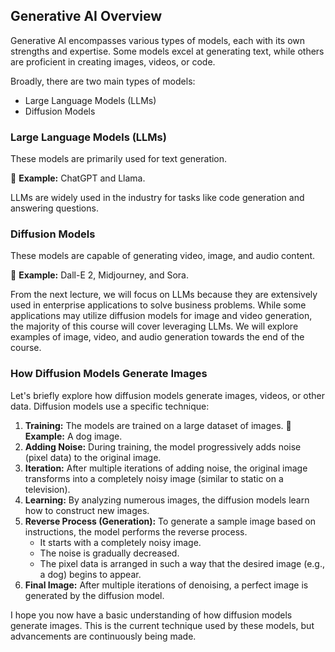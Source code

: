 ## Generative AI Overview

Generative AI encompasses various types of models, each with its own strengths and expertise. Some models excel at generating text, while others are proficient in creating images, videos, or code.

Broadly, there are two main types of models:

*   Large Language Models (LLMs)
*   Diffusion Models

### Large Language Models (LLMs)

These models are primarily used for text generation.

📌 **Example:** ChatGPT and Llama.

LLMs are widely used in the industry for tasks like code generation and answering questions.

### Diffusion Models

These models are capable of generating video, image, and audio content.

📌 **Example:** Dall-E 2, Midjourney, and Sora.

From the next lecture, we will focus on LLMs because they are extensively used in enterprise applications to solve business problems. While some applications may utilize diffusion models for image and video generation, the majority of this course will cover leveraging LLMs. We will explore examples of image, video, and audio generation towards the end of the course.

### How Diffusion Models Generate Images

Let's briefly explore how diffusion models generate images, videos, or other data. Diffusion models use a specific technique:

1.  **Training:** The models are trained on a large dataset of images.
    📌 **Example:** A dog image.
2.  **Adding Noise:** During training, the model progressively adds noise (pixel data) to the original image.
3.  **Iteration:** After multiple iterations of adding noise, the original image transforms into a completely noisy image (similar to static on a television).
4.  **Learning:** By analyzing numerous images, the diffusion models learn how to construct new images.
5.  **Reverse Process (Generation):** To generate a sample image based on instructions, the model performs the reverse process.
    *   It starts with a completely noisy image.
    *   The noise is gradually decreased.
    *   The pixel data is arranged in such a way that the desired image (e.g., a dog) begins to appear.
6.  **Final Image:** After multiple iterations of denoising, a perfect image is generated by the diffusion model.

I hope you now have a basic understanding of how diffusion models generate images. This is the current technique used by these models, but advancements are continuously being made.
